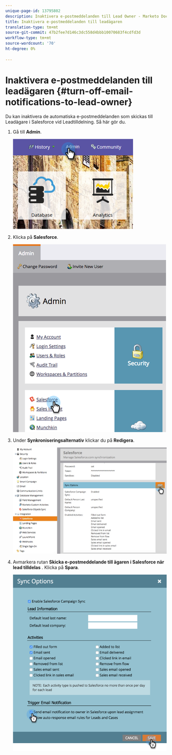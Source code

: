 ```yaml
---
unique-page-id: 13795802
description: Inaktivera e-postmeddelanden till Lead Owner - Marketo Docs - Produktdokumentation
title: Inaktivera e-postmeddelanden till leadägaren
translation-type: tm+mt
source-git-commit: 47b2fee7d146c3dc558d4bbb10070683f4cdfd3d
workflow-type: tm+mt
source-wordcount: '70'
ht-degree: 0%

---
```



# Inaktivera e-postmeddelanden till leadägaren {#turn-off-email-notifications-to-lead-owner}

Du kan inaktivera de automatiska e-postmeddelanden som skickas till Leadägare i Salesforce vid Leadtilldelning. Så här gör du.

1. Gå till **Admin**.

   ![](assets/admin-1.png)

1. Klicka på **Salesforce**.

   ![](assets/adminsalesforce.png)

1. Under **Synkroniseringsalternativ** klickar du på **Redigera**.

   ![](assets/salesforcesummary2.jpg)

1. Avmarkera rutan **Skicka e-postmeddelande till ägaren i Salesforce när lead tilldelas** . Klicka på **Spara**.

   ![](assets/new-screen.png)

